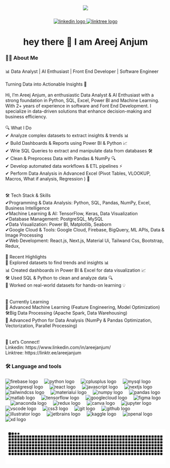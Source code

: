 <div align="center">
  <img height="150" src="https://github.com/AreejAnjum/AreejAnjum/blob/main/bg.png"  />
</div>

###

<div align="center">
  <a href="https://www.linkedin.com/in/areejanjum/" target="_blank">
    <img src="https://img.shields.io/static/v1?message=LinkedIn&logo=linkedin&label=&color=0077B5&logoColor=white&labelColor=&style=for-the-badge" height="25" alt="linkedin logo"  />
  </a>
  <a href="https://linktr.ee/areejanjum" target="_blank">
    <img src="https://img.shields.io/static/v1?message=Linktree&logo=linktree&label=&color=1de9b6&logoColor=white&labelColor=&style=for-the-badge" height="25" alt="linktree logo"  />
  </a>
</div>

###

<h1 align="center">hey there 👋 I am Areej Anjum</h1>

###

<h3 align="left">👩‍💻  About Me</h3>

###

<p align="left">📊 Data Analyst | AI Enthusiast | Front End Developer | Software Engineer<br><br>Turning Data into Actionable Insights 🚀<br><br>Hi, I’m Areej Anjum, an enthusiastic Data Analyst & AI Enthusiast with a strong foundation in Python, SQL, Excel, Power BI and Machine Learning. With 2+ years of experience in software and Font End Development. I specialize in data-driven solutions that enhance decision-making and business efficiency.<br><br>🔍 What I Do<br>✔ Analyze complex datasets to extract insights & trends 📊<br>✔ Build Dashboards & Reports using Power BI & Python 📈<br>✔ Wrie SQL Queries to extract and manipulate data from databases 🛠️<br>✔ Clean & Preprocess Data with Pandas & NumPy 🔍<br>✔ Develop automated data workflows & ETL pipelines ⚡<br>✔ Perform Data Analysis in Advanced Excel (Pivot Tables, VLOOKUP, Macros, What if analysis, Regression ) 📑<br><br><br>🛠 Tech Stack & Skills<br>✔Programming & Data Analysis: Python, SQL, Pandas, NumPy, Excel, Business Intelligence<br>✔Machine Learning & AI: TensorFlow, Keras, Data Visualization<br>✔Database Management: PostgreSQL, MySQL<br>✔Data Visualization: Power BI, Matplotlib, Seaborn<br>✔Google Cloud & Tools: Google Cloud, Firebase, BigQuery, ML APIs, Data & Image Processing<br>✔Web Development: React.js, Next.js, Material Ui, Tailwand Css, Bootstrap, Redux,<br><br>📢 Recent Highlights<br>🚀 Explored datasets to find trends and insights 📊<br>📊 Created dashboards in Power BI & Excel for data visualization 📈<br>🛠 Used SQL & Python to clean and analyze data 🔍<br>📑 Worked on real-world datasets for hands-on learning 💡<br><br><br>🌱 Currently Learning<br>📑 Advanced Machine Learning (Feature Engineering, Model Optimization)<br>🛠Big Data Processing (Apache Spark, Data Warehousing)<br>🐍 Advanced Python for Data Analysis (NumPy & Pandas Optimization, Vectorization, Parallel Processing)<br><br><br>📌 Let’s Connect!<br>Linkedin: https://www.linkedin.com/in/areejanjum/<br>Linktree: https://linktr.ee/areejanjum</p>

###

<h3 align="left">🛠 Language and tools</h3>

###

<div align="left">
  <img src="https://cdn.jsdelivr.net/gh/devicons/devicon/icons/firebase/firebase-plain.svg" height="40" alt="firebase logo"  />
  <img width="12" />
  <img src="https://cdn.jsdelivr.net/gh/devicons/devicon/icons/python/python-original.svg" height="40" alt="python logo"  />
  <img width="12" />
  <img src="https://cdn.jsdelivr.net/gh/devicons/devicon/icons/cplusplus/cplusplus-original.svg" height="40" alt="cplusplus logo"  />
  <img width="12" />
  <img src="https://cdn.jsdelivr.net/gh/devicons/devicon/icons/mysql/mysql-original.svg" height="40" alt="mysql logo"  />
  <img width="12" />
  <img src="https://cdn.jsdelivr.net/gh/devicons/devicon/icons/postgresql/postgresql-original.svg" height="40" alt="postgresql logo"  />
  <img width="12" />
  <img src="https://cdn.jsdelivr.net/gh/devicons/devicon/icons/react/react-original.svg" height="40" alt="react logo"  />
  <img width="12" />
  <img src="https://cdn.jsdelivr.net/gh/devicons/devicon/icons/javascript/javascript-original.svg" height="40" alt="javascript logo"  />
  <img width="12" />
  <img src="https://cdn.jsdelivr.net/gh/devicons/devicon/icons/nextjs/nextjs-original.svg" height="40" alt="nextjs logo"  />
  <img width="12" />
  <img src="https://cdn.jsdelivr.net/gh/devicons/devicon/icons/tailwindcss/tailwindcss-original-wordmark.svg" height="40" alt="tailwindcss logo"  />
  <img width="12" />
  <img src="https://cdn.jsdelivr.net/gh/devicons/devicon/icons/materialui/materialui-original.svg" height="40" alt="materialui logo"  />
  <img width="12" />
  <img src="https://cdn.jsdelivr.net/gh/devicons/devicon/icons/numpy/numpy-original.svg" height="40" alt="numpy logo"  />
  <img width="12" />
  <img src="https://cdn.jsdelivr.net/gh/devicons/devicon/icons/pandas/pandas-original.svg" height="40" alt="pandas logo"  />
  <img width="12" />
  <img src="https://cdn.jsdelivr.net/gh/devicons/devicon/icons/matlab/matlab-original.svg" height="40" alt="matlab logo"  />
  <img width="12" />
  <img src="https://cdn.jsdelivr.net/gh/devicons/devicon/icons/tensorflow/tensorflow-original.svg" height="40" alt="tensorflow logo"  />
  <img width="12" />
  <img src="https://cdn.jsdelivr.net/gh/devicons/devicon/icons/googlecloud/googlecloud-original.svg" height="40" alt="googlecloud logo"  />
  <img width="12" />
  <img src="https://cdn.jsdelivr.net/gh/devicons/devicon/icons/figma/figma-original.svg" height="40" alt="figma logo"  />
  <img width="12" />
  <img src="https://cdn.jsdelivr.net/gh/devicons/devicon/icons/anaconda/anaconda-original.svg" height="40" alt="anaconda logo"  />
  <img width="12" />
  <img src="https://cdn.jsdelivr.net/gh/devicons/devicon/icons/redux/redux-original.svg" height="40" alt="redux logo"  />
  <img width="12" />
  <img src="https://cdn.jsdelivr.net/gh/devicons/devicon/icons/canva/canva-original.svg" height="40" alt="canva logo"  />
  <img width="12" />
  <img src="https://cdn.jsdelivr.net/gh/devicons/devicon/icons/jupyter/jupyter-original.svg" height="40" alt="jupyter logo"  />
  <img width="12" />
  <img src="https://cdn.jsdelivr.net/gh/devicons/devicon/icons/vscode/vscode-original.svg" height="40" alt="vscode logo"  />
  <img width="12" />
  <img src="https://cdn.jsdelivr.net/gh/devicons/devicon/icons/css3/css3-original.svg" height="40" alt="css3 logo"  />
  <img width="12" />
  <img src="https://cdn.jsdelivr.net/gh/devicons/devicon/icons/git/git-original.svg" height="40" alt="git logo"  />
  <img width="12" />
  <img src="https://cdn.jsdelivr.net/gh/devicons/devicon/icons/github/github-original.svg" height="40" alt="github logo"  />
  <img width="12" />
  <img src="https://cdn.jsdelivr.net/gh/devicons/devicon/icons/illustrator/illustrator-plain.svg" height="40" alt="illustrator logo"  />
  <img width="12" />
  <img src="https://cdn.jsdelivr.net/gh/devicons/devicon/icons/jetbrains/jetbrains-original.svg" height="40" alt="jetbrains logo"  />
  <img width="12" />
  <img src="https://cdn.jsdelivr.net/gh/devicons/devicon/icons/kaggle/kaggle-original.svg" height="40" alt="kaggle logo"  />
  <img width="12" />
  <img src="https://cdn.jsdelivr.net/gh/devicons/devicon/icons/openal/openal-original.svg" height="40" alt="openal logo"  />
  <img width="12" />
  <img src="https://cdn.jsdelivr.net/gh/devicons/devicon/icons/xd/xd-plain.svg" height="40" alt="xd logo"  />
</div>

###

<img src="https://raw.githubusercontent.com/AreejAnjum/AreejAnjum/output/snake.svg" alt="Snake animation" />

###
